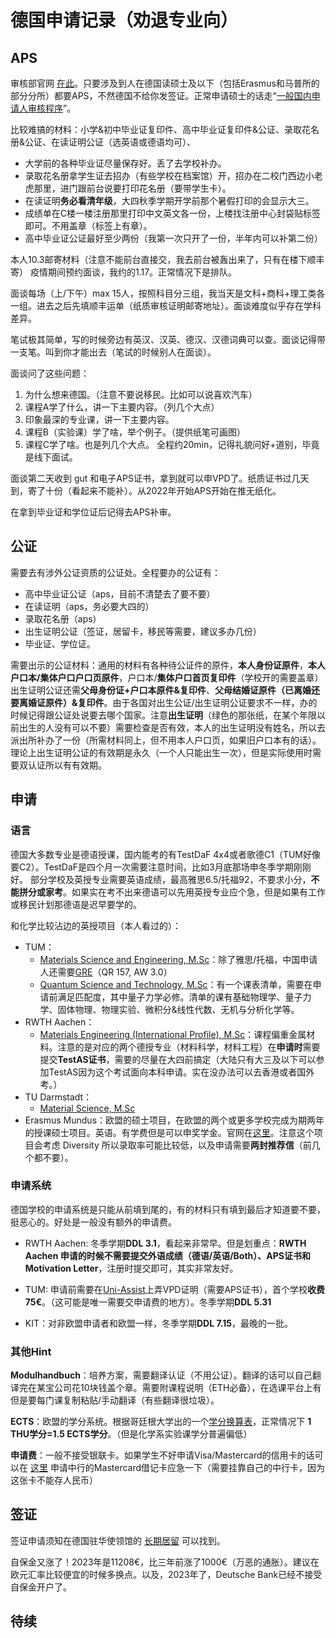 # 德国申请记录（劝退专业向）

## APS

审核部官网 [在此](https://www.aps.org.cn/zh/)。只要涉及到人在德国读硕士及以下（包括Erasmus和马普所的部分分所）都要APS，不然德国不给你发签证。正常申请硕士的话走“[一般国内申请人审核程序](https://www.aps.org.cn/zh/verfahren-und-services-deutschland/chinaverfahren)”。

比较难搞的材料：小学&初中毕业证复印件、高中毕业证复印件&公证、录取花名册&公证、在读证明公证（选英语或德语均可）、

- 大学前的各种毕业证尽量保存好。丢了去学校补办。
- 录取花名册拿学生证去招办（有些学校在档案馆）开，招办在二校门西边小老虎那里，进门跟前台说要打印花名册（要带学生卡）。
- 在读证明**务必看清年级**，大四秋季学期开学前那个暑假打印的会显示大三。
- 成绩单在C楼一楼注册那里打印中文英文各一份，上楼找注册中心封袋贴标签即可。不用盖章（标签上有章）。
- 高中毕业证公证最好至少两份（我第一次只开了一份，半年内可以补第二份）

本人10.3邮寄材料（注意不能前台直接交，我去前台被轰出来了，只有在楼下顺丰寄）
疫情期间预约面谈，我约的1.17。正常情况下是排队。

面谈每场（上/下午）max 15人，按照科目分三组，我当天是文科+商科+理工类各一组。进去之后先填顺丰运单（纸质审核证明邮寄地址）。面谈难度似乎存在学科差异。

笔试极其简单，写的时候旁边有英汉、汉英、德汉、汉德词典可以查。面谈记得带一支笔。叫到你才能出去（笔试的时候别人在面谈）。

面谈问了这些问题：

1. 为什么想来德国。（注意不要说移民。比如可以说喜欢汽车）
2. 课程A学了什么，讲一下主要内容。（列几个大点）
3. 印象最深的专业课，讲一下主要内容。
4. 课程B（实验课）学了啥，举个例子。（提供纸笔可画图）
5. 课程C学了啥。也是列几个大点。
全程约20min，记得礼貌问好+道别，毕竟是线下面试。

面谈第二天收到 gut 和电子APS证书，拿到就可以申VPD了。纸质证书过几天到，寄了十份（看起来不能补）。从2022年开始APS开始在推无纸化。

在拿到毕业证和学位证后记得去APS补审。

## 公证

需要去有涉外公证资质的公证处。全程要办的公证有：

- 高中毕业证公证（aps，目前不清楚去了要不要）
- 在读证明（aps，务必要大四的）
- 录取花名册（aps）
- 出生证明公证（签证，居留卡，移民等需要，建议多办几份）
- 毕业证、学位证。

需要出示的公证材料：通用的材料有各种待公证件的原件，**本人身份证原件**，**本人户口本/集体户口户口页原件**，户口本/**集体户口首页复印件**（学校开的需要盖章）
出生证明公证还需**父母身份证+户口本原件&复印件**、**父母结婚证原件（已离婚还要离婚证原件）&复印件**。由于各国对出生公证/出生证明公证要求不一样，办的时候记得跟公证处说要去哪个国家。注意**出生证明**（绿色的那张纸，在某个年限以前出生的人没有可以不要）需要检查是否有效，本人的出生证明没有姓名，所以去派出所补办了一份（所需材料同上，但不用本人户口页，如果旧户口本有的话）。理论上出生证明公证的有效期是永久（一个人只能出生一次），但是实际使用时需要双认证所以有有效期。

## 申请

### 语言

德国大多数专业是德语授课，国内能考的有TestDaF 4x4或者歌德C1（TUM好像要C2）。TestDaF是四个月一次需要注意时间，比如3月底那场申冬季学期刚刚好。
部分学校及英授专业需要英语成绩，最高雅思6.5/托福92，不要求小分，**不能拼分或家考**。如果实在考不出来德语可以先用英授专业应个急，但是如果有工作或移民计划那德语是迟早要学的。

和化学比较沾边的英授项目（本人看过的）：

- TUM：
  - [Materials Science and Engineering, M.Sc](https://www.tum.de/en/studies/degree-programs/detail/materials-science-and-engineering-master-of-science-msc)：除了雅思/托福，中国申请人还需要[GRE](https://www.tum.de/en/studies/application/application-info-portal/special-conditions-for-certain-countries/)（QR 157, AW 3.0）
  - [Quantum Science and Technology, M.Sc](https://www.tum.de/en/studies/degree-programs/detail/quantum-science-technology-master-of-science-msc/)：有一个课表清单，需要在申请前满足匹配度，其中量子力学必修。清单的课有基础物理学、量子力学、固体物理、物理实验、微积分&线性代数、无机与分析化学等。
- RWTH Aachen：
  - [Materials Engineering (International Profile), M.Sc](https://www.rwth-aachen.de/cms/root/studium/Vor-dem-Studium/Studiengaenge/Liste-Aktuelle-Studiengaenge/Studiengangbeschreibung/~omse/Materials-Engineering-M-Sc/)：课程偏重金属材料。注意的是对应的两个德授专业（材料科学，材料工程）在**申请时**需要提交**TestAS证书**，需要的尽量在大四前搞定（大陆只有大三及以下可以参加TestAS因为这个考试面向本科申请。实在没办法可以去香港或者国外考。）
- TU Darmstadt：
  - [Material Science, M.Sc](https://www.tu-darmstadt.de/studieren/studieninteressierte/studienangebot_studiengaenge/studiengang_183552.de.jsp)
- Erasmus Mundus：欧盟的硕士项目，在欧盟的两个或更多学校完成为期两年的授课硕士项目。英语。有学费但是可以申奖学金。官网在[这里](https://www.eacea.ec.europa.eu/scholarships/erasmus-mundus-catalogue_en)。注意这个项目会考虑 Diversity 所以录取率可能比较低，以及申请需要**两封推荐信**（前几个都不要）。

### 申请系统

德国学校的申请系统是只能从前填到尾的，有的材料只有填到最后才知道要不要，挺恶心的。好处是一般没有额外的申请费。

- RWTH Aachen: 冬季学期**DDL 3.1**，看起来非常早。但是划重点：**RWTH Aachen 申请的时候不需要提交外语成绩（德语/英语/Both）、APS证书和Motivation Letter**，注册时提交即可，其实非常友好。

- TUM: 申请前需要在[Uni-Assist](https://www.uni-assist.de/)上弄VPD证明（需要APS证书），首个学校**收费75€**。（这可能是唯一需要交申请费的地方）。冬季学期**DDL 5.31**

- KIT：对非欧盟申请者和欧盟一样，冬季学期**DDL 7.15**，最晚的一批。

### 其他Hint

**Modulhandbuch**：培养方案，需要翻译认证（不用公证）。翻译的话可以自己翻译完在某宝公司花10块钱盖个章。需要附课程说明（ETH必备），在选课平台上有但是要每门课复制粘贴/手动翻译（有些翻译很垃圾）。

**ECTS**：欧盟的学分系统。根据哥廷根大学出的一个[学分换算表](https://www.uni-goettingen.de/de/document/download/9aeee1a3ed9f38dbb9e9ec7562d3b921.pdf/Creditumrechnungstabelle10-22.pdf)，正常情况下 **1 THU学分=1.5 ECTS学分**。（但是化学系实验课学分普遍偏低）

**申请费**：一般不接受银联卡。如果学生不好申请Visa/Mastercard的信用卡的话可以在 [这里](https://cloud.bankofchina.com/sh/api/net/common/url/adr?id=kuajinggomastercard) 申请中行的Mastercard借记卡应急一下（需要挂靠自己的中行卡，因为这张卡不能存人民币）

## 签证

签证申请须知在德国驻华使领馆的 [长期居留](https://china.diplo.de/cn-zh/service/visa-einreise/nationales-visum/1345434) 可以找到。

自保金又涨了！2023年是11208€，比三年前涨了1000€（万恶的通胀）。建议在欧元汇率比较便宜的时候多换点。以及，2023年了，Deutsche Bank已经不接受自保金开户了。

## 待续


